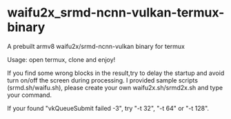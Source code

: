 # waifu2x_srmd-ncnn-vulkan-termux-binary

A prebuilt armv8 waifu2x/srmd-ncnn-vulkan binary for termux

Usage: open termux, clone and enjoy!

If you find some wrong blocks in the result,try to delay the startup and avoid turn on/off the screen during processing.
I provided sample scripts (srmd.sh/waifu.sh), please create your own waifu2x.sh/srmd2x.sh and type your command.

If your found "vkQueueSubmit failed -3", try  "-t 32", "-t 64" or "-t 128".
